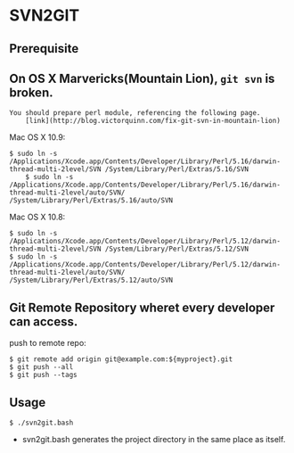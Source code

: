SVN2GIT
=============

Prerequisite
-------------

## On OS X Marvericks(Mountain Lion), `git svn` is broken.

    You should prepare perl module, referencing the following page.
	    [link](http://blog.victorquinn.com/fix-git-svn-in-mountain-lion)

Mac OS X 10.9:

    $ sudo ln -s  /Applications/Xcode.app/Contents/Developer/Library/Perl/5.16/darwin-thread-multi-2level/SVN /System/Library/Perl/Extras/5.16/SVN
	    $ sudo ln -s /Applications/Xcode.app/Contents/Developer/Library/Perl/5.16/darwin-thread-multi-2level/auto/SVN/ /System/Library/Perl/Extras/5.16/auto/SVN

Mac OS X 10.8:

    $ sudo ln -s  /Applications/Xcode.app/Contents/Developer/Library/Perl/5.12/darwin-thread-multi-2level/SVN /System/Library/Perl/Extras/5.12/SVN
	$ sudo ln -s /Applications/Xcode.app/Contents/Developer/Library/Perl/5.12/darwin-thread-multi-2level/auto/SVN/ /System/Library/Perl/Extras/5.12/auto/SVN

## Git Remote Repository wheret every developer can access.

push to remote repo:

    $ git remote add origin git@example.com:${myproject}.git
	$ git push --all
	$ git push --tags

Usage
-------------

    $ ./svn2git.bash

* svn2git.bash generates the project directory in the same place as itself.
